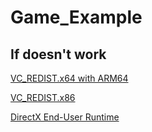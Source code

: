 # Game_Example
## If doesn't work
[VC_REDIST.x64 with ARM64](https://aka.ms/vs/17/release/vc_redist.x64.exe)

[VC_REDIST.x86](https://aka.ms/vs/17/release/vc_redist.x86.exe)

[DirectX End-User Runtime](https://download.microsoft.com/download/1/7/1/1718CCC4-6315-4D8E-9543-8E28A4E18C4C/dxwebsetup.exe)